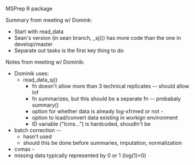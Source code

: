 
MSPrep R package 


Summary from meeting w/ Domink:
- Start with read\_data
- Sean's version (in sean branch, \_sj()) has more code than the one in
  develop/master
- Separate out tasks is the first key thing to do

Notes from meeting w/ Dominik:

  - Dominik uses:
    - read_data_sj()
      - fn doesn't allow more than 3 technical replicates -- should allow Inf
      - fn summarizes, but this should be a separate fn -- probabaly summary()
      - option for whether data is already log-xfrmed or not - 
      - option to load/convert data existing in workign environment
      - ID variable ("lcms...") is hardcoded, shoudln't be
  - batch correction -- 
    - hasn't used
    - should this be done before summaries, imputation, normalization
  - cvmax - 
  - missing data typically represented by 0 or 1 (log(1)=0)


